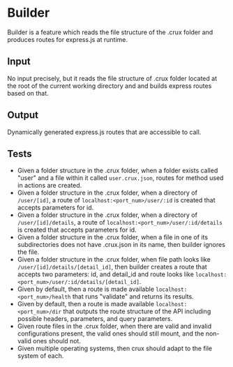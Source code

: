 # Builder
Builder is a feature which reads the file structure of the .crux folder and produces routes for express.js at runtime. 

## Input
No input precisely, but it reads the file structure of .crux folder located at the root of the current working directory and and builds express routes based on that.

## Output
Dynamically generated express.js routes that are accessible to call.

## Tests
- Given a folder structure in the .crux folder, when a folder exists called "user" and a file within it called `user.crux.json`, routes for method used in actions are created.
- Given a folder structure in the .crux folder, when a directory of `/user/[id]`, a route of `localhost:<port_num>/user/:id` is created that accepts parameters for id.
- Given a folder structure in the .crux folder, when a directory of `/user/[id]/details`, a route of `localhost:<port_num>/user/:id/details` is created that accepts parameters for id.
- Given a folder structure in the .crux folder, when a file in one of its subdirectories does not have .crux.json in its name, then builder ignores the file.
- Given a folder structure in the .crux folder, when file path looks like `/user/[id]/details/[detail_id]`, then builder creates a route that accepts two parameters: id, and detail_id and route looks like `localhost:<port_num>/user/:id/details/[detail_id]`.
- Given by default, then a route is made available `localhost:<port_num>/health` that runs "validate" and returns its results.
- Given by default, then a route is made available `localhost:<port_num>/dir` that outputs the route structure of the API including possible headers, parameters, and query parameters. 
- Given route files in the .crux folder, when there are valid and invalid configurations present, the valid ones should still mount, and the non-valid ones should not.
- Given multiple operating systems, then crux should adapt to the file system of each.
